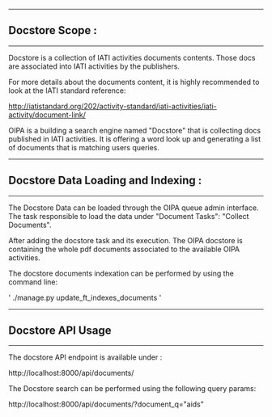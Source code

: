 --------
## Docstore Scope :
--------

Docstore is a collection of IATI activities documents contents. Those docs are associated into IATI activities by the publishers.

For more details about the documents content, it is highly recommended to look at the IATI standard reference:

http://iatistandard.org/202/activity-standard/iati-activities/iati-activity/document-link/

OIPA is a building a search engine named "Docstore" that is collecting docs published in IATI activities. It is offering a word look up and generating a list of documents that is matching users queries.

--------
## Docstore Data Loading and Indexing :
--------
The Docstore Data can be loaded through the OIPA queue admin interface. The task responsible to load the data under "Document Tasks": "Collect Documents".

After adding the docstore task and its execution. The OIPA docstore is containing the whole pdf documents associated to the available OIPA activities.

The docstore documents indexation can be performed by using the command line:

'
./manage.py update_ft_indexes_documents
'


--------
## Docstore API Usage
--------

The docstore API endpoint is available under :

http://localhost:8000/api/documents/

The Docstore search can be performed using the following query params:

http://localhost:8000/api/documents/?document_q="aids"
